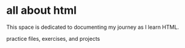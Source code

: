 # all about html
This space is dedicated to documenting my journey as I learn HTML.

practice files, exercises, and projects 

